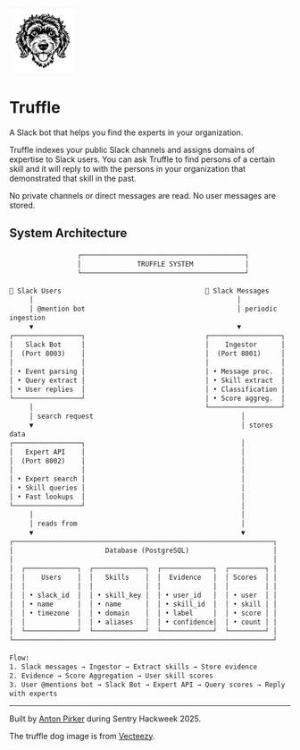 <img src="assets/dog-small.jpg" alt="Truffle Logo" width="120">

# Truffle

A Slack bot that helps you find the experts in your organization.

Truffle indexes your public Slack channels and assigns domains of expertise to Slack users.
You can ask Truffle to find persons of a certain skill and it will reply to with the persons in your organization that demonstrated that skill in the past.

No private channels or direct messages are read. No user messages are stored.

## System Architecture

                     ┌─────────────────────────────────────────┐
                     │              TRUFFLE SYSTEM             │
                     └─────────────────────────────────────────┘

    👥 Slack Users                                    💬 Slack Messages
         │                                                   │
         │ @mention bot                                      │ periodic ingestion
         ▼                                                   ▼
    ┌─────────────────┐                              ┌──────────────────┐
    │   Slack Bot     │                              │    Ingestor      │
    │  (Port 8003)    │                              │  (Port 8001)     │
    │                 │                              │                  │
    │ • Event parsing │                              │ • Message proc.  │
    │ • Query extract │                              │ • Skill extract  │
    │ • User replies  │                              │ • Classification │
    └─────────────────┘                              │ • Score aggreg.  │
         │                                           └──────────────────┘
         │ search request                                     │
         ▼                                                    │ stores data
    ┌─────────────────┐                                       │
    │   Expert API    │                                       │
    │  (Port 8002)    │                                       │
    │                 │                                       │
    │ • Expert search │                                       │
    │ • Skill queries │                                       │
    │ • Fast lookups  │                                       │
    └─────────────────┘                                       │
         │                                                    │
         │ reads from                                         │
         ▼                                                    ▼
    ┌─────────────────────────────────────────────────────────────────┐
    │                       Database (PostgreSQL)                     │
    │                                                                 │
    │  ┌─────────────┐  ┌─────────────┐  ┌─────────────┐  ┌─────────┐ │
    │  │    Users    │  │   Skills    │  │  Evidence   │  │ Scores  │ │
    │  │             │  │             │  │             │  │         │ │
    │  │ • slack_id  │  │ • skill_key │  │ • user_id   │  │ • user  │ │
    │  │ • name      │  │ • name      │  │ • skill_id  │  │ • skill │ │
    │  │ • timezone  │  │ • domain    │  │ • label     │  │ • score │ │
    │  │             │  │ • aliases   │  │ • confidence│  │ • count │ │
    │  └─────────────┘  └─────────────┘  └─────────────┘  └─────────┘ │
    └─────────────────────────────────────────────────────────────────┘

    Flow:
    1. Slack messages → Ingestor → Extract skills → Store evidence
    2. Evidence → Score Aggregation → User skill scores
    3. User @mentions bot → Slack Bot → Expert API → Query scores → Reply with experts


---
Built by [Anton Pirker](https://github.com/antonpirker) during Sentry Hackweek 2025.

The truffle dog image is from [Vecteezy](https://www.vecteezy.com).
